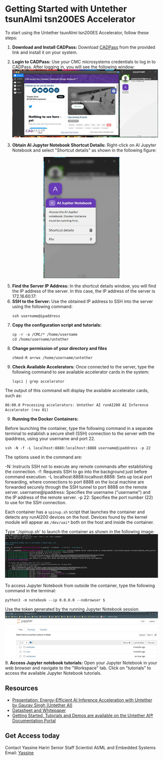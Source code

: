# Getting Started with Untether tsunAImi tsn200ES Accelerator
To start using the Untether tsunAImi tsn200ES Accelerator, follow these steps:
1. **Download and Install CADPass:**
   Download [CADPass](https://www.cmc.ca/cadpass/) from the provided link and install it on your system.
   
2. **Login to CADPass:**
   Use your CMC microsystems credentials to log in to CADPass. After logging in, you will see the following window:
   ![Image Alt Text](https://github.com/cmcmicrosystems/Untether-tsunAImi-Accelerator/blob/main/cadpass.JPG)
   
3. **Obtain AI Jupyter Notebook Shortcut Details:**
   Right-click on AI Jupyter Notebook and select "Shortcut details" as shown in the following figure: 
<p align="center">
    <img src="https://github.com/cmcmicrosystems/Untether-tsunAImi-Accelerator/blob/main/cadpass1.JPG" alt="Image Alt Text" style="width: 250px; height: 400px;">
</p>

5. **Find the Server IP Address:**
   In the shortcut details window, you will find the IP address of the server. In this case, the IP address of the server is 172.16.60.17:    
6. **SSH to the Server:**
   Use the obtained IP address to SSH into the server using the following command:
   ```
   ssh username@ipaddress                     
   ```
7. **Copy the configuration script and tutorials:**
   ```
   cp -r -a /CMC/* /home/username
   cd /home/username/untether
   ```
8. **Change permission of your directory and files**
   ```
   chmod-R a+rwx /home/username/untether
   ```   
9. **Check Available Accelerators:**
Once connected to the server, type the following command to see available accelerator cards in the system:
   ```
   lspci | grep accelerator
   ```
The output of this command will display the available accelerator cards, such as:
   ```
   86:00.0 Processing accelerators: Untether AI runAI200 AI Inference Accelerator (rev 01)
   ```
9. **Running the Docker Containers:**

Before launching the container, type the following command in a separate terminal to establish a secure shell (SSH) connection to the server with the ipaddress, using your username and port 22.
```
ssh -N -f -L localhost:8888:localhost:8888 username@ipaddress -p 22
```
 The options used in the command are:

-N: Instructs SSH not to execute any remote commands after establishing the connection.
-f: Requests SSH to go into the background just before command execution.
-L localhost:8888:localhost:8888: Sets up local port forwarding, where connections to port 8888 on the local machine are forwarded securely through the SSH tunnel to port 8888 on the remote server.
username@ipaddress: Specifies the username ("username") and the IP address of the remote server.
-p 22: Specifies the port number (22) to use for the SSH connection.

Each container has a `spinup.sh` script that launches the container and detects any runAI200 devices on the host. Devices found by the kernel module will appear as `/dev/uai*` both on the host and inside the container.

Type './spinup.sh' to launch the container as shown in the following image:
![Image Alt Text](https://github.com/cmcmicrosystems/Untether-tsunAImi-Accelerator/blob/main/docker.JPG)

To access Jupyter Notebook from outside the container, type the following command in the terminal:
```
python3 -m notebook --ip 0.0.0.0 --nobrowser $
```
Use the token generated by the running Jupyter Notebook session.
![Image Alt Text](https://github.com/cmcmicrosystems/Untether-tsunAImi-Accelerator/blob/main/Jupyter.JPG)
9. **Access Jupyter notebook tutorials:**
Open your Jupyter Notebook in your web browser and navigate to the "Workspace" tab. Click on "tutorials" to access the available Jupyter Notebook tutorials.
## Resources
- [Presentation: Energy-Efficient AI Inference Acceleration with Untether by Gaurav Singh (Untether AI)](https://www.youtube.com/watch?v=oK7YbOD4TYk&t=2112s)
- [Datasheet and Whitepaper](https://www.untether.ai/products)
- [Getting Started, Tutorials and Demos are available on the Untether AI® Documentation Portal](https://www.untether.ai/)

## Get Access today
Contact Yassine Hariri
Senior Staff Scientist
AI/ML and Embedded Systems
Email: [Yassine](mailto:yassine.hariri@cmc.ca)
